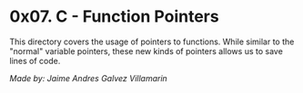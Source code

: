 # 0x07. C - Function Pointers

This directory covers the usage of pointers to functions. While similar to the "normal" variable pointers, these new kinds of pointers allows us to save lines of code.

*Made by: Jaime Andres Galvez Villamarin*

